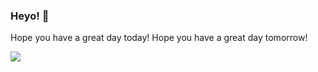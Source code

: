 ### Heyo! 👋

Hope you have a great day today!
Hope you have a great day tomorrow!

![](https://komarev.com/ghpvc/?wswoodruff&color=brightgreen)
